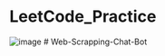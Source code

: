 # LeetCode_Practice
![image](https://github.com/AYUSHSURYAVANSHI/LeetCode_Practice/assets/113771722/7b8ac9a0-3b57-40dd-8288-34884ea269c5)
#   W e b - S c r a p p i n g - C h a t - B o t  
 